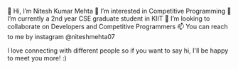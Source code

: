 👋 Hi, I’m Nitesh Kumar Mehta
👀 I’m interested in Competitive Programming
🌱 I’m currently a 2nd year CSE graduate student in KIIT
💞️ I’m looking to collaborate on Developers and Competitive Programmers
📫 You can reach to me by instagram @niteshmehta07


I love connecting with different people so if you want to say hi, I'll be happy to meet you more! :)
